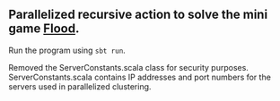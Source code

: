 <h2> Parallelized recursive action to solve the mini game <a href="https://www.chiark.greenend.org.uk/~sgtatham/puzzles/js/flood.html#12x12c6m5#691198418658360">Flood</a>.</h2 >

Run the program using ```sbt run```.

Removed the ServerConstants.scala class for security purposes. ServerConstants.scala contains IP addresses and port numbers for the servers used in parallelized clustering. 

